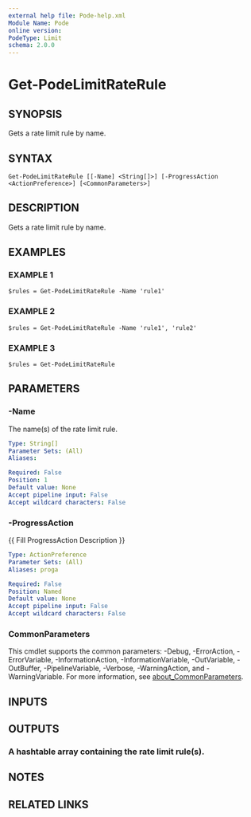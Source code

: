 ```yaml
---
external help file: Pode-help.xml
Module Name: Pode
online version:
PodeType: Limit
schema: 2.0.0
---
```


# Get-PodeLimitRateRule

## SYNOPSIS
Gets a rate limit rule by name.

## SYNTAX

```
Get-PodeLimitRateRule [[-Name] <String[]>] [-ProgressAction <ActionPreference>] [<CommonParameters>]
```

## DESCRIPTION
Gets a rate limit rule by name.

## EXAMPLES

### EXAMPLE 1
```
$rules = Get-PodeLimitRateRule -Name 'rule1'
```

### EXAMPLE 2
```
$rules = Get-PodeLimitRateRule -Name 'rule1', 'rule2'
```

### EXAMPLE 3
```
$rules = Get-PodeLimitRateRule
```

## PARAMETERS

### -Name
The name(s) of the rate limit rule.

```yaml
Type: String[]
Parameter Sets: (All)
Aliases:

Required: False
Position: 1
Default value: None
Accept pipeline input: False
Accept wildcard characters: False
```

### -ProgressAction
{{ Fill ProgressAction Description }}

```yaml
Type: ActionPreference
Parameter Sets: (All)
Aliases: proga

Required: False
Position: Named
Default value: None
Accept pipeline input: False
Accept wildcard characters: False
```

### CommonParameters
This cmdlet supports the common parameters: -Debug, -ErrorAction, -ErrorVariable, -InformationAction, -InformationVariable, -OutVariable, -OutBuffer, -PipelineVariable, -Verbose, -WarningAction, and -WarningVariable. For more information, see [about_CommonParameters](http://go.microsoft.com/fwlink/?LinkID=113216).

## INPUTS

## OUTPUTS

### A hashtable array containing the rate limit rule(s).
## NOTES

## RELATED LINKS
